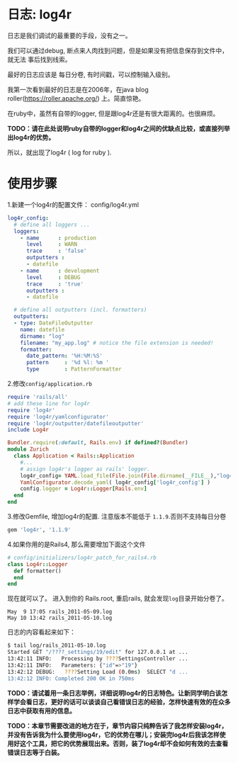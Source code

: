 # 日志:   log4r

日志是我们调试的最重要的手段，没有之一。

我们可以通过debug, 断点来人肉找到问题，但是如果没有把信息保存到文件中，就无法
事后找到线索。

最好的日志应该是 每日分卷, 有时间戳，可以控制输入级别。

我第一次看到最好的日志是在2006年，在java blog roller(https://roller.apache.org/)
上。简直惊艳。

在ruby中，虽然有自带的logger, 但是跟log4r还是有很大距离的。也很麻烦。

**TODO：请在此处说明ruby自带的logger和log4r之间的优缺点比较，或直接列举出log4r的优势。**

所以，就出现了log4r ( log for ruby ).

# 使用步骤

1.新建一个log4r的配置文件：  config/log4r.yml

```yaml
log4r_config:
  # define all loggers ...
  loggers:
    - name      : production
      level     : WARN
      trace     : 'false'
      outputters :
      - datefile
    - name      : development
      level     : DEBUG
      trace     : 'true'
      outputters :
      - datefile

  # define all outputters (incl. formatters)
  outputters:
  - type: DateFileOutputter
    name: datefile
    dirname: "log"
    filename: "my_app.log" # notice the file extension is needed!
    formatter:
      date_pattern: '%H:%M:%S'
      pattern     : '%d %l: %m '
      type        : PatternFormatter
```

2.修改`config/application.rb`

```ruby
require 'rails/all'
# add these line for log4r
require 'log4r'
require 'log4r/yamlconfigurator'
require 'log4r/outputter/datefileoutputter'
include Log4r

Bundler.require(:default, Rails.env) if defined?(Bundler)
module Zurich
  class Application < Rails::Application
    #...
    # assign log4r's logger as rails' logger.
    log4r_config= YAML.load_file(File.join(File.dirname(__FILE__),"log4r.yml"))
    YamlConfigurator.decode_yaml( log4r_config['log4r_config'] )
    config.logger = Log4r::Logger[Rails.env]
  end
end
```

3.修改Gemfile, 增加log4r的配置. 注意版本不能低于 `1.1.9`.否则不支持每日分卷

```ruby
gem 'log4r', '1.1.9'
```

4.如果你用的是Rails4, 那么需要增加下面这个文件

```ruby
# config/initializers/log4r_patch_for_rails4.rb
class Log4r::Logger
  def formatter()
  end
end
```

现在就可以了。 进入到你的 Rails.root, 重启rails, 就会发现`log`目录开始分卷了。

```
May  9 17:05 rails_2011-05-09.log
May 10 13:42 rails_2011-05-10.log
```

日志的内容看起来如下：

```bash
$ tail log/rails_2011-05-10.log
Started GET "/????_settings/19/edit" for 127.0.0.1 at ...
13:42:11 INFO:   Processing by ????SettingsController ...
13:42:11 INFO:   Parameters: {"id"=>"19"}
13:42:12 DEBUG:   ????Setting Load (0.0ms)  SELECT "d ...
13:42:12 INFO: Completed 200 OK in 750ms
```

**TODO：请试着用一条日志举例，详细说明log4r的日志特色。让新同学明白该怎样学会看日志，更好的话可以谈谈自己看错误日志的经验，怎样快速有效的在众多日志中获取有用的信息。**

**TODO：本章节需要改进的地方在于，章节内容只纯粹告诉了我怎样安装log4r，并没有告诉我为什么要使用log4r，它的优势在哪儿；安装完log4r后我该怎样使用好这个工具，把它的优势展现出来。否则，装了log4r却不会如何有效的去查看错误日志等于白装。**
